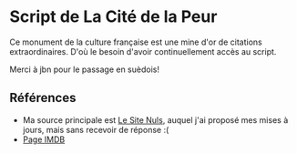 # Script de La Cité de la Peur

Ce monument de la culture française est une mine d'or de citations extraordinaires. D'où le besoin d'avoir continuellement accès au script.

Merci à jbn pour le passage en suèdois!


## Références

  * Ma source principale est [Le Site Nuls](http://lesitenuls.free.fr/script.htm), auquel j'ai proposé mes mises à jours, mais sans recevoir de réponse :(
  * [Page IMDB](https://www.imdb.com/title/tt0109440/)
